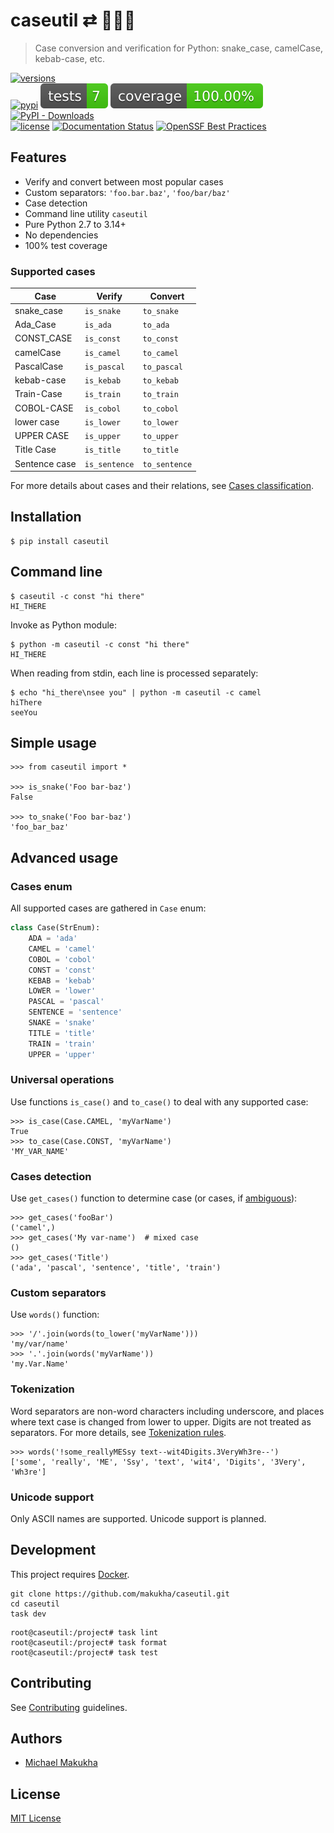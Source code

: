 # caseutil ⇄ 🐍🐫🍢
> Case conversion and verification for Python: snake_case, camelCase, kebab-case, etc.

[![versions](https://img.shields.io/pypi/pyversions/caseutil.svg)](https://pypi.org/project/caseutil)  
[![pypi](https://img.shields.io/pypi/v/caseutil.svg#v0.6.5)](https://pypi.python.org/pypi/caseutil)
[![Tests](https://raw.githubusercontent.com/makukha/caseutil/v0.6.5/docs/badge/tests.svg)](https://github.com/makukha/caseutil)
[![Coverage](https://raw.githubusercontent.com/makukha/caseutil/v0.6.5/docs/badge/coverage.svg)](https://github.com/makukha/caseutil)
[![PyPI - Downloads](https://img.shields.io/pypi/dw/caseutil)](https://pypistats.org/packages/caseutil)  
[![license](https://img.shields.io/github/license/makukha/caseutil.svg)](https://github.com/makukha/caseutil/blob/main/LICENSE)
[![Documentation Status](https://readthedocs.org/projects/caseutil/badge/?version=latest)](https://caseutil.readthedocs.io/en/latest/?badge=latest)
[![OpenSSF Best Practices](https://www.bestpractices.dev/projects/9342/badge)](https://www.bestpractices.dev/projects/9342)

## Features

* Verify and convert between most popular cases
* Custom separators: `'foo.bar.baz'`, `'foo/bar/baz'`
* Case detection
* Command line utility `caseutil`
* Pure Python 2.7 to 3.14+
* No dependencies
* 100% test coverage

### Supported cases

| Case          | Verify        | Convert       |
|---------------|---------------|---------------|
| snake_case    | `is_snake`    | `to_snake`    |
| Ada_Case      | `is_ada`      | `to_ada`      |
| CONST_CASE    | `is_const`    | `to_const`    |
| camelCase     | `is_camel`    | `to_camel`    |
| PascalCase    | `is_pascal`   | `to_pascal`   |
| kebab-case    | `is_kebab`    | `to_kebab`    |
| Train-Case    | `is_train`    | `to_train`    |
| COBOL-CASE    | `is_cobol`    | `to_cobol`    |
| lower case    | `is_lower`    | `to_lower`    |
| UPPER CASE    | `is_upper`    | `to_upper`    |
| Title Case    | `is_title`    | `to_title`    |
| Sentence case | `is_sentence` | `to_sentence` |

For more details about cases and their relations, see [Cases classification](https://caseutil.readthedocs.io/en/latest/classification/).

## Installation

```shell
$ pip install caseutil
```

## Command line

```shell
$ caseutil -c const "hi there"
HI_THERE
```

Invoke as Python module:
```shell
$ python -m caseutil -c const "hi there"
HI_THERE
```

When reading from stdin, each line is processed separately:
```shell
$ echo "hi_there\nsee you" | python -m caseutil -c camel
hiThere
seeYou
```

## Simple usage

```doctest
>>> from caseutil import *

>>> is_snake('Foo bar-baz')
False

>>> to_snake('Foo bar-baz')
'foo_bar_baz'
```

## Advanced usage

### Cases enum

All supported cases are gathered in `Case` enum:
```python
class Case(StrEnum):
    ADA = 'ada'
    CAMEL = 'camel'
    COBOL = 'cobol'
    CONST = 'const'
    KEBAB = 'kebab'
    LOWER = 'lower'
    PASCAL = 'pascal'
    SENTENCE = 'sentence'
    SNAKE = 'snake'
    TITLE = 'title'
    TRAIN = 'train'
    UPPER = 'upper'
```

### Universal operations

Use functions `is_case()` and `to_case()` to deal with any supported case:

```doctest
>>> is_case(Case.CAMEL, 'myVarName')
True
>>> to_case(Case.CONST, 'myVarName')
'MY_VAR_NAME'
```

### Cases detection

Use `get_cases()` function to determine case (or cases, if [ambiguous](https://caseutil.readthedocs.io/en/latest/classification/#ambiguity)):

```doctest
>>> get_cases('fooBar')
('camel',)
>>> get_cases('My var-name')  # mixed case
()
>>> get_cases('Title')
('ada', 'pascal', 'sentence', 'title', 'train')
```

### Custom separators

Use `words()` function:

```doctest
>>> '/'.join(words(to_lower('myVarName')))
'my/var/name'
>>> '.'.join(words('myVarName'))
'my.Var.Name'
```

### Tokenization

Word separators are non-word characters including underscore, and places where text case is changed from lower to upper. Digits are not treated as separators. For more details, see [Tokenization rules](https://caseutil.readthedocs.io/tokenize).

```doctest
>>> words('!some_reallyMESsy text--wit4Digits.3VeryWh3re--')
['some', 'really', 'ME', 'Ssy', 'text', 'wit4', 'Digits', '3Very', 'Wh3re']
```

### Unicode support

Only ASCII names are supported. Unicode support is planned.

## Development

This project requires [Docker](https://www.docker.com).

```shell
git clone https://github.com/makukha/caseutil.git
cd caseutil
task dev
```

```shell
root@caseutil:/project# task lint
root@caseutil:/project# task format
root@caseutil:/project# task test
```

## Contributing

See [Contributing](.github/CONTRIBUTING.md) guidelines.

## Authors

* [Michael Makukha](https://github.com/makukha)

## License

[MIT License](https://github.com/makukha/caseutil/blob/main/LICENSE)
